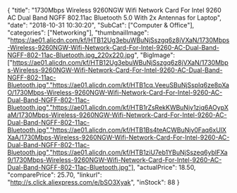 {
	"title": "1730Mbps Wireless 9260NGW Wifi Network Card For Intel 9260 AC Dual Band NGFF 802.11ac Bluetooth 5.0 With 2x Antennas for Laptop",
	"date": "2018-10-31 10:30:20",
	"SubCat": ["Computer & Office"],
	"categories": ["Networking"],
	"thumbnailImage": "https://ae01.alicdn.com/kf/HTB12Ug3ebuWBuNjSszgq6z8jVXaN/1730Mbps-Wireless-9260NGW-Wifi-Network-Card-For-Intel-9260-AC-Dual-Band-NGFF-802-11ac-Bluetooth.jpg_220x220.jpg",
	"BigImage": ["https://ae01.alicdn.com/kf/HTB12Ug3ebuWBuNjSszgq6z8jVXaN/1730Mbps-Wireless-9260NGW-Wifi-Network-Card-For-Intel-9260-AC-Dual-Band-NGFF-802-11ac-Bluetooth.jpg","https://ae01.alicdn.com/kf/HTB1cq.VeeuSBuNjSsplq6ze8pXaO/1730Mbps-Wireless-9260NGW-Wifi-Network-Card-For-Intel-9260-AC-Dual-Band-NGFF-802-11ac-Bluetooth.jpg","https://ae01.alicdn.com/kf/HTB1rZsRekKWBuNjy1zjq6AOypXaM/1730Mbps-Wireless-9260NGW-Wifi-Network-Card-For-Intel-9260-AC-Dual-Band-NGFF-802-11ac-Bluetooth.jpg","https://ae01.alicdn.com/kf/HTB1Bs4teACWBuNjy0Faq6xUlXXaA/1730Mbps-Wireless-9260NGW-Wifi-Network-Card-For-Intel-9260-AC-Dual-Band-NGFF-802-11ac-Bluetooth.jpg","https://ae01.alicdn.com/kf/HTB1ziU7eb1YBuNjSszeq6yblFXa9/1730Mbps-Wireless-9260NGW-Wifi-Network-Card-For-Intel-9260-AC-Dual-Band-NGFF-802-11ac-Bluetooth.jpg"],
	"actualPrice": 18.50,
	"comparePrice": 25.70,
	"linkurl": "http://s.click.aliexpress.com/e/bSO3Xyak",
	"inStock": 88
}
